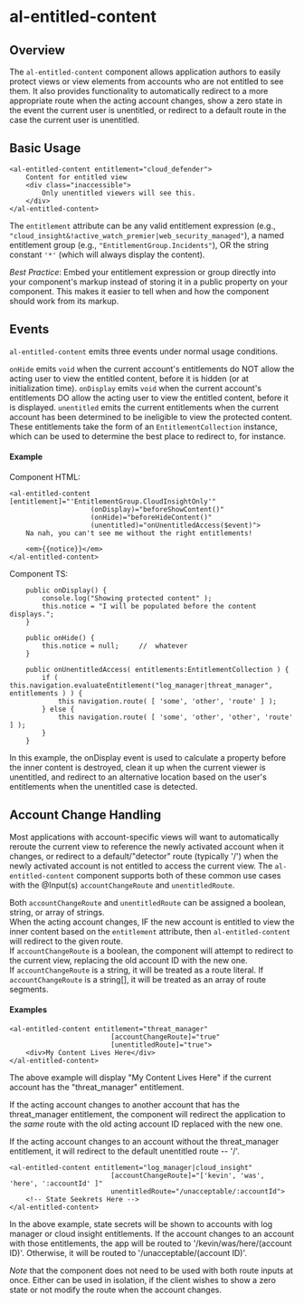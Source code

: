 # al-entitled-content

## Overview

The `al-entitled-content` component allows application authors to easily protect views or view elements from accounts who are not entitled to see them.
It also provides functionality to automatically redirect to a more appropriate route when the acting account changes, show a zero state in the event the current user is unentitled, or redirect to a default route in the case the current user is unentitled.

## Basic Usage

```
<al-entitled-content entitlement="cloud_defender">
    Content for entitled view
    <div class="inaccessible">
        Only unentitled viewers will see this.
    </div>
</al-entitled-content>
```

The `entitlement` attribute can be any valid entitlement expression (e.g., `"cloud_insight&!active_watch_premier|web_security_managed"`), a named entitlement group (e.g., `"EntitlementGroup.Incidents"`),
OR the string constant `'*'` (which will always display the content).

_Best Practice_: Embed your entitlement expression or group directly into your component's markup instead of storing it in a public property on your component.  This makes it easier to tell when and how the component should work from its markup.

## Events

`al-entitled-content` emits three events under normal usage conditions.

`onHide` emits `void` when the current account's entitlements do NOT allow the acting user to view the entitled content, before it is hidden (or at initialization time).
`onDisplay` emits `void` when the current account's entitlements DO allow the acting user to view the entitled content, before it is displayed.
`unentitled` emits the current entitlements when the current account has been determined to be ineligible to view the protected content.  These entitlements take the form of an `EntitlementCollection` instance, which can be used to determine the best place to redirect to, for instance.

#### Example

Component HTML:

```
<al-entitled-content [entitlement]="'EntitlementGroup.CloudInsightOnly'"
                    (onDisplay)="beforeShowContent()"
                    (onHide)="beforeHideContent()"
                    (unentitled)="onUnentitledAccess($event)">
    Na nah, you can't see me without the right entitlements!

    <em>{{notice}}</em>
</al-entitled-content>
```

Component TS:

```
    public onDisplay() {
        console.log("Showing protected content" );
        this.notice = "I will be populated before the content displays.";
    }

    public onHide() {
        this.notice = null;     //  whatever 
    }

    public onUnentitledAccess( entitlements:EntitlementCollection ) {
        if ( this.navigation.evaluateEntitlement("log_manager|threat_manager", entitlements ) ) {
            this navigation.route( [ 'some', 'other', 'route' ] );
        } else {
            this navigation.route( [ 'some', 'other', 'other', 'route' ] );
        }
    }
```

In this example, the onDisplay event is used to calculate a property before the inner content is destroyed, clean it up when the current viewer is unentitled, and redirect to an alternative location based on the user's entitlements when the unentitled case is detected.

## Account Change Handling

Most applications with account-specific views will want to automatically reroute the current view to reference the newly activated account when it changes, or redirect to a default/"detector" route (typically '/') when the newly activated account is not entitled to access the current view.
The `al-entitled-content` component supports both of these common use cases with the @Input(s) `accountChangeRoute` and `unentitledRoute`.

Both `accountChangeRoute` and `unentitledRoute` can be assigned a boolean, string, or array of strings.  
When the acting account changes, IF the new account is entitled to view the inner content based on the `entitlement` attribute, then `al-entitled-content` will redirect to the given route.  
If `accountChangeRoute` is a boolean, the component will attempt to redirect to the current view, replacing the old account ID with the new one.  
If `accountChangeRoute` is a string, it will be treated as a route literal.
If `accountChangeRoute` is a string[], it will be treated as an array of route segments.

#### Examples

```
<al-entitled-content entitlement="threat_manager"
						 [accountChangeRoute]="true"
						 [unentitledRoute]="true">
	<div>My Content Lives Here</div>
</al-entitled-content>
```

The above example will display "My Content Lives Here" if the current account has the "threat_manager" entitlement.

If the acting account changes to another account that has the threat_manager entitlement, the component will redirect the application to the *same* route with the old acting account ID replaced with the new one.

If the acting account changes to an account without the threat_manager entitlement, it will redirect to the default unentitled route -- '/'.

```
<al-entitled-content entitlement="log_manager|cloud_insight"
						 [accountChangeRoute]="['kevin', 'was', 'here', ':accountId' ]"
						 unentitledRoute="/unacceptable/:accountId">
    <!-- State Seekrets Here -->
</al-entitled-content>
```

In the above example, state secrets will be shown to accounts with log manager or cloud insight entitlements.  If the account changes to an account with those entitlements, the app will be routed to '/kevin/was/here/(account ID)'.  Otherwise, it will be routed to '/unacceptable/(account ID)'.

*Note* that the component does not need to be used with both route inputs at once.  Either can be used in isolation, if the client wishes to show a zero state or not modify the route when the account changes.